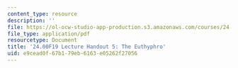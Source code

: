```yaml
---
content_type: resource
description: ''
file: https://ol-ocw-studio-app-production.s3.amazonaws.com/courses/24-00-problems-of-philosophy-fall-2019/e9cead0f67b179eb6163e05262f27056_MIT24_00F19_lecturehandout5.pdf
file_type: application/pdf
resourcetype: Document
title: '24.00F19 Lecture Handout 5: The Euthyphro'
uid: e9cead0f-67b1-79eb-6163-e05262f27056
---
```

